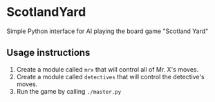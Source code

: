 # ScotlandYard
Simple Python interface for AI playing the board game "Scotland Yard"

## Usage instructions
1. Create a module called `mrx` that will control all of Mr. X's moves.
2. Create a module called `detectives` that will control the detective's moves.
3. Run the game by calling `./master.py`
